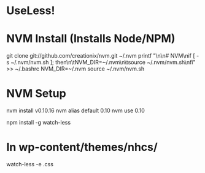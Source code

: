 # UseLess!

# NVM Install (Installs Node/NPM)
git clone git://github.com/creationix/nvm.git ~/.nvm
printf "\n\n# NVM\nif [ -s ~/.nvm/nvm.sh ]; then\n\tNVM_DIR=~/.nvm\n\tsource ~/.nvm/nvm.sh\nfi" >> ~/.bashrc
NVM_DIR=~/.nvm
source ~/.nvm/nvm.sh

# NVM Setup
nvm install v0.10.16
nvm alias default 0.10
nvm use 0.10

npm install -g watch-less

# In wp-content/themes/nhcs/
watch-less -e .css
